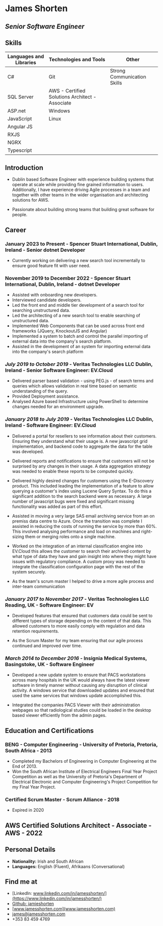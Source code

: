 # James Shorten

## _Senior Software Engineer_

## Skills

| **Languages and Libraries** | **Technologies and Tools**                      | **Other**                   |
| --------------------------- | ----------------------------------------------- | --------------------------- |
| C#                          | Git                                             | Strong Communication Skills |
| SQL Server                  | AWS - Certified Solutions Architect - Associate |                             |
| ASP.net                     | Windows                                         |                             |
| JavaScript                  | Linux                                           |                             |
| Angular JS                  |                                                 |                             |
| RXJS                        |                                                 |                             |
| NGRX                        |                                                 |                             |
| Typescript                  |                                                 |                             |

## Introduction

- Dublin based Software Engineer with experience building systems that operate at scale while providing fine grained information to users. Additionally, I have experience driving Agile processes in a team and together with other teams in the wider organisation and architecting solutions for AWS.

- Passionate about building strong teams that building great software for people.

## Career

### January 2023 to Present - **Spencer Stuart International, Dublin, Ireland** - Senior dotnet Developer

- Currently working on delivering a new search tool incrementally to ensure good feature fit with user need.

### November 2019 to December 2022 - **Spencer Stuart International, Dublin, Ireland** - dotnet Developer

- Assisted with onboarding new developers.
- Interviewed candidate developers.
- Led the front end and middle tier development of a search tool for searching unstructured data.
- Led the architecting of a new search tool to enable searching of unstructured data.
- Implemented Web Components that can be used across front end frameworks (JQuery, KnockoutJS and Angular)
- Implemented a system to batch and control the parallel importing of external data into the company's search platform.
- Assisted in the development of an system for importing external data into the company's search platform

### _July 2019 to October 2019_ - **Veritas Technologies LLC Dublin, Ireland** - Senior Software Engineer: EV.Cloud

- Delivered parser based validation - using PEG.js - of search terms and queries which allows validation in real time based on semantic understanding of the query.
- Provided Deployment assistance.
- Analysed Azure based Infrastructure using PowerShell to determine changes needed for an environment upgrade.

### _January 2018 to July 2019_ - **Veritas Technologies LLC Dublin, Ireland** - Software Engineer: EV.Cloud

- Delivered a portal for resellers to see information about their customers. Ensuring they understand what their usage is. A new javascript grid implementation, and backend code to aggregate the data for the table was developed.
- Delivered reports and notifications to ensure that customers will not be surprised by any changes in their usage. A data aggregation strategy was needed to enable these reports to be computed quickly.

- Delivered highly desired changes for customers using the E-Discovery product. This included leading the implementation of a feature to allow querying a customer's index using Lucene Query Syntax. To do this a significant addition to the search backend were as necessary. A large number of javascript bugs were fixed and significant missing functionality was added as part of this effort.

- Assisted in moving a very large SAS email archiving service from an on premiss data centre to Azure. Once the transition was complete I assisted in reducing the costs of running the service by more than 60%. This involved analysing performance and load on machines and right-sizing them or merging roles onto a single machine.

- Worked on the integration of an internal classification engine into EV.Cloud this allows the customer to search their archived content by what type of data they have and gain insight into where they might have issues with regulatory compliance. A custom proxy was needed to integrate the classification configuration page with the rest of the system securely.

- As the team's scrum master I helped to drive a more agile process and inter-team communication

### _January 2017 to November 2017_ - **Veritas Technologies LLC Reading, UK** - Software Engineer: EV

- Developed features that ensured that customers data could be sent to different types of storage depending on the content of that data. This allowed customers to more easily comply with regulation and data retention requirements.

- As the Scrum Master for my team ensuring that our agile process continued and improved over time.

### _March 2014 to December 2016_ - **Insignia Medical Systems, Basingstoke, UK** - Software Engineer

- Developed a new update system to ensure that PACS workstations across many hospitals in the UK would always have the latest viewer software in timely manner without causing any disruption of clinical activity. A windows service that downloaded updates and ensured that used the same services that windows update accomplished this.

- Integrated the companies PACS Viewer with their administration webpages so that radiological studies could be loaded in the desktop based viewer efficiently from the admin pages.

## Education and Certifications

### **BENG - Computer Engineering** - University of Pretoria, Pretoria, South Africa - 2013

- Completed my Bachelors of Engineering in Computer Engineering at the End of 2013.
- Won the South African Institute of Electrical Engineers Final Year Project Competition as well as the University of Pretoria's Department of Electrical Electronic and Computer Engineering's Project Competition for my Final Year Project.

### **Certified Scrum Master** - Scrum Alliance - 2018

- Expired in 2020

## **AWS Certified Solutions Architect - Associate** - AWS - 2022

## Personal Details

- **Nationality:** Irish and South African
- **Languages:** English (Fluent), Afrikaans (Conversational)

## Find me at

- [LinkedIn: www.linkedin.com/in/jamesshorten/](https://www.linkedin.com/in/jamesshorten/)
- [Github: jamieshorten](https://github.com/jamieshorten)
- [www.jamesshorten.com](www.jamesshorten.com)
- [james@jamesshorten.com](mailto:james@jamesshorten.com)
- +353 83 459 4769
